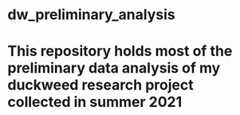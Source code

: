 # dw_preliminary_analysis
# This repository holds most of the preliminary data analysis of my duckweed research project collected in summer 2021
